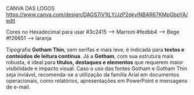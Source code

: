 CANVA DAS LOGOS 
https://www.canva.com/design/DAGS7iV1tLY/JzP2qkyINBAR67KMpGbpYA/edit

Cores no Hexadecimal para usar 
#3c2415 --> Marrom
#fedbb4 --> Bege
#f26651 --> laranja

Tipograﬁa
**Gotham Thin**, sem serifas e mais leve, é indicada para **textos e conteúdos de leitura contínua**. Já a **Gotham**, com sua estrutura mais robusta, é ideal para **títulos, destaques e elementos** que requerem maior visibilidade e impacto visual.
Caso o uso das fontes Gotham e Gotham Thin seja inviável, recomenda-se a utilização da família Arial em documentos operacionais, como relatórios, apresentações em PowerPoint e mensagens de e-mail.
